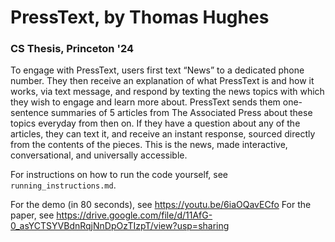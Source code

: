 # PressText, by Thomas Hughes
### CS Thesis, Princeton '24

To engage with PressText, users first text “News” to a dedicated phone number. They then receive an explanation of what PressText is and how it works, via text message, and respond by texting the news topics with which they wish to engage and learn more about. PressText sends them one-sentence summaries of 5 articles from The Associated Press about these topics everyday from then on. If they have a question about any of the articles, they can text it, and receive an instant response, sourced directly from the contents of the pieces. This is the news, made interactive, conversational, and universally accessible.

For instructions on how to run the code yourself, see `running_instructions.md`.

For the demo (in 80 seconds), see https://youtu.be/6iaOQavECfo
For the paper, see https://drive.google.com/file/d/11AfG-0_asYCTSYVBdnRqjNnDpOzTIzpT/view?usp=sharing
